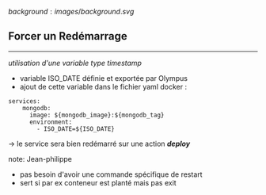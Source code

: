 $background:images/background.svg$
## Forcer un Redémarrage
---

*utilisation d'une variable type timestamp*
* variable ISO_DATE définie et exportée par Olympus
* ajout de cette variable dans le fichier yaml docker :
```
services:
    mongodb:
      image: ${mongodb_image}:${mongodb_tag}
      environment:
        - ISO_DATE=${ISO_DATE}
```

-> le service sera bien redémarré sur une action ***deploy***

note: Jean-philippe
* pas besoin d'avoir une commande spécifique de restart
* sert si par ex conteneur est planté mais pas exit
